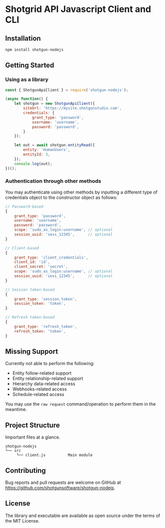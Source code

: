 # Shotgrid API Javascript Client and CLI

## Installation
```sh
npm install shotgun-nodejs
```

## Getting Started

### Using as a library
```javascript
const { ShotgunApiClient } = require('shotgun-nodejs');

(async function() {
	let shotgun = new ShotgunApiClient({
		siteUrl: 'https://mysite.shotgunstudio.com',
		credentials: {
			grant_type: 'password',
			username: 'username',
			password: 'password',
		}
	});

	let out = await shotgun.entityRead({
		entity: 'HumanUsers',
		entityId: 3,
	});
	console.log(out);
})();
```

### Authentication through other methods

You may authenticate using other methods by inputting
a different type of credentials object to the constructor object as follows:

```javascript
// Password-based
{
	grant_type: 'password',
	username: 'username',
	password: 'password',
	scope: 'sudo_as_login:username', // optional
	session_uuid: 'sess_12345',      // optional
}

// Client-based
{
	grant_type: 'client_credentials',
	client_id: 'id',
	client_secret: 'secret',
	scope: 'sudo_as_login:username', // optional
	session_uuid: 'sess_12345',      // optional
}

// Session token-based
{
	grant_type: 'session_token',
	session_token: 'token',
}

// Refresh token-based
{
	grant_type: 'refresh_token',
	refresh_token: 'token',
}
```

## Missing Support

Currently not able to perform the following:

- Entity follow-related support
- Entity relationship-related support
- Hierarchy data-related access
- Webhooks-related access
- Schedule-related access

You may use the `raw request` command/operation to perform them in the meantime.

## Project Structure

Important files at a glance.

```
shotgun-nodejs
└── src
     └── client.js          Main module
```

## Contributing

Bug reports and pull requests are welcome on GitHub at https://github.com/shotgunsoftware/shotgun-nodejs.

## License

The library and executable are available as open source under the terms of the MIT License.
